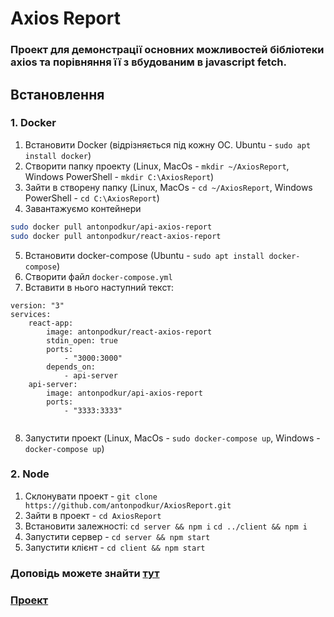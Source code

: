 # Axios Report
### Проект для демонстрації основних можливостей бібліотеки axios та порівняння її з вбудованим в javascript fetch.

## Встановлення

### 1. Docker
1. Встановити Docker (відрізняється під кожну ОС. Ubuntu - `sudo apt install docker`)
2. Створити папку проекту (Linux, MacOs - `mkdir ~/AxiosReport`, Windows PowerShell - `mkdir C:\AxiosReport`)
3. Зайти в створену папку (Linux, MacOs - `cd ~/AxiosReport`, Windows PowerShell - `cd C:\AxiosReport`)
4. Завантажуємо контейнери
```sh
sudo docker pull antonpodkur/api-axios-report
sudo docker pull antonpodkur/react-axios-report
```
5. Встановити docker-compose (Ubuntu - `sudo apt install docker-compose`)
6. Створити файл `docker-compose.yml`
7. Вставити в нього наступний текст:
```
version: "3"
services: 
    react-app:
        image: antonpodkur/react-axios-report
        stdin_open: true
        ports: 
            - "3000:3000"
        depends_on: 
            - api-server
    api-server:
        image: antonpodkur/api-axios-report
        ports: 
            - "3333:3333"
    
```
8. Запустити проект (Linux, MacOs - `sudo docker-compose up`, Windows - `docker-compose up`)

### 2. Node
1. Склонувати проект - `git clone https://github.com/antonpodkur/AxiosReport.git`
2. Зайти в проект - `cd AxiosReport`
3. Встановити залежності:
`cd server && npm i`
`cd ../client && npm i`
4. Запустити сервер - `cd server && npm start`
5. Запустити клієнт - `cd client && npm start`

### Доповідь можете знайти [тут](https://github.com/antonpodkur/AxiosReport/blob/master/doc/readme.md)
### [Проект](https://github.com/antonpodkur/AxiosReport)
